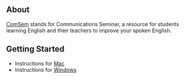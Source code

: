 ## About
[ComSem](https://www.comsem.net/) stands for Communications Seminar, a resource for students learning English and their teachers to improve your spoken English.

## Getting Started

- Instructions for [Mac](/mac_instructions.md)
- Instructions for [Windows](/windows_instructions.md)

